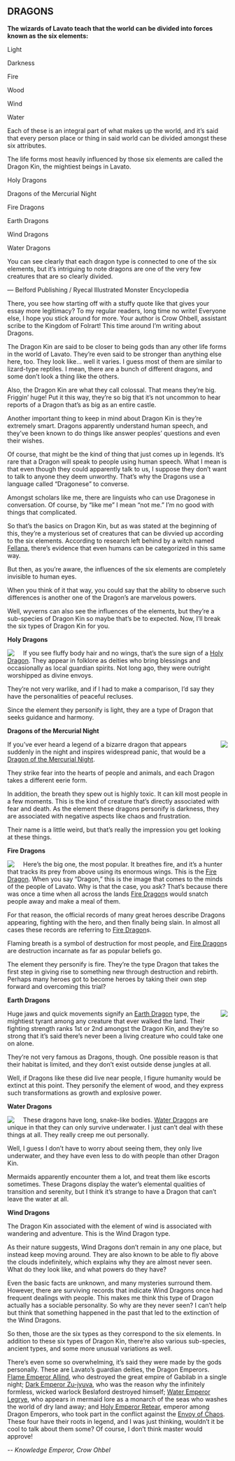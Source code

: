 ## DRAGONS

**The wizards of Lavato teach that the world can be divided into forces known as the six elements:**

Light

Darkness

Fire

Wood

Wind

Water

Each of these is an integral part of what makes up the world, and it’s said that every person place or thing in said world can be divided amongst these six attributes.

The life forms most heavily influenced by those six elements are called the Dragon Kin, the mightiest beings in Lavato.

Holy Dragons

Dragons of the Mercurial Night

Fire Dragons

Earth Dragons

Wind Dragons

Water Dragons

You can see clearly that each dragon type is connected to one of the six elements, but it’s intriguing to note dragons are one of the very few creatures that are so clearly divided.

— Belford Publishing / Ryecal Illustrated Monster Encyclopedia

There, you see how starting off with a stuffy quote like that gives your essay more legitimacy? To my regular readers, long time no write! Everyone else, I hope you stick around for more. Your author is Crow Ohbell, assistant scribe to the Kingdom of Folrart! This time around I’m writing about Dragons.

The Dragon Kin are said to be closer to being gods than any other life forms in the world of Lavato. They’re even said to be stronger than anything else here, too. They look like… well it varies. I guess most of them are similar to lizard-type reptiles. I mean, there are a bunch of different dragons, and some don’t look a thing like the others.

Also, the Dragon Kin are what they call colossal. That means they’re big. Friggin’ huge! Put it this way, they’re so big that it’s not uncommon to hear reports of a Dragon that’s as big as an entire castle.

Another important thing to keep in mind about Dragon Kin is they’re extremely smart. Dragons apparently understand human speech, and they’ve been known to do things like answer peoples’ questions and even their wishes.

Of course, that might be the kind of thing that just comes up in legends. It’s rare that a Dragon will speak to people using human speech. What I mean is that even though they could apparently talk to us, I suppose they don’t want to talk to anyone they deem unworthy. That’s why the Dragons use a language called “Dragonese” to converse.

Amongst scholars like me, there are linguists who can use Dragonese in conversation. Of course, by “like me” I mean “not me.” I’m no good with things that complicated.

So that’s the basics on Dragon Kin, but as was stated at the beginning of this, they’re a mysterious set of creatures that can be divvied up according to the six elements. According to research left behind by a witch named [Fellana], there’s evidence that even humans can be categorized in this same way.

But then, as you’re aware, the influences of the six elements are completely invisible to human eyes.

When you think of it that way, you could say that the ability to observe such differences is another one of the Dragon’s are marvelous powers.

Well, wyverns can also see the influences of the elements, but they’re a sub-species of Dragon Kin so maybe that’s be to expected. Now, I’ll break the six types of Dragon Kin for you.

**Holy Dragons**

<img style="float:left;margin-right:20px" src="images/card/0189.jpg"/> If you see fluffy body hair and no wings, that’s the sure sign of a [Holy Dragon]. They appear in folklore as deities who bring blessings and occasionally as local guardian spirits. Not long ago, they were outright worshipped as divine envoys.

They’re not very warlike, and if I had to make a comparison, I’d say they have the personalities of peaceful recluses.

Since the element they personify is light, they are a type of Dragon that seeks guidance and harmony.

**Dragons of the Mercurial Night**

<img style="float:right;margin-left:20px" src="images/card/0215.jpg"/>

If you’ve ever heard a legend of a bizarre dragon that appears suddenly in the night and inspires widespread panic, that would be a [Dragon of the Mercurial Night].

They strike fear into the hearts of people and animals, and each Dragon takes a different eerie form.

In addition, the breath they spew out is highly toxic. It can kill most people in a few moments. This is the kind of creature that’s directly associated with fear and death. As the element these dragons personify is darkness, they are associated with negative aspects like chaos and frustration.

Their name is a little weird, but that’s really the impression you get looking at these things.

**Fire Dragons**

<img style="float:left;margin-right:20px" src="images/card/0237.jpg"/>

Here’s the big one, the most popular. It breathes fire, and it’s a hunter that tracks its prey from above using its enormous wings. This is the [Fire Dragon]. When you say “Dragon,” this is the image that comes to the minds of the people of Lavato. Why is that the case, you ask? That’s because there was once a time when all across the lands [Fire Dragon]s would snatch people away and make a meal of them.

For that reason, the official records of many great heroes describe Dragons appearing, fighting with the hero, and then finally being slain. In almost all cases these records are referring to [Fire Dragon]s.

Flaming breath is a symbol of destruction for most people, and [Fire Dragon]s are destruction incarnate as far as popular beliefs go.

The element they personify is fire. They’re the type Dragon that takes the first step in giving rise to something new through destruction and rebirth. Perhaps many heroes got to become heroes by taking their own step forward and overcoming this trial?

**Earth Dragons**

<img style="float:right;margin-left:20px" src="images/card/0238.jpg"/>

Huge jaws and quick movements signify an [Earth Dragon] type, the mightiest tyrant among any creature that ever walked the land. Their fighting strength ranks 1st or 2nd amongst the Dragon Kin, and they’re so strong that it’s said there’s never been a living creature who could take one on alone.

They’re not very famous as Dragons, though. One possible reason is that their habitat is limited, and they don’t exist outside dense jungles at all.

Well, if Dragons like these did live near people, I figure humanity would be extinct at this point. They personify the element of wood, and they express such transformations as growth and explosive power.

**Water Dragons**

<img style="float:left;margin-right:20px" src="images/card/0264.jpg"/>

These dragons have long, snake-like bodies. [Water Dragon]s are unique in that they can only survive underwater. I just can’t deal with these things at all. They really creep me out personally.

Well, I guess I don’t have to worry about seeing them, they only live underwater, and they have even less to do with people than other Dragon Kin.

Mermaids apparently encounter them a lot, and treat them like escorts sometimes. These Dragons display the water’s elemental qualities of transition and serenity, but I think it’s strange to have a Dragon that can’t leave the water at all.

**Wind Dragons**

The Dragon Kin associated with the element of wind is associated with wandering and adventure. This is the Wind Dragon type.

As their nature suggests, Wind Dragons don’t remain in any one place, but instead keep moving around. They are also known to be able to fly above the clouds indefinitely, which explains why they are almost never seen. What do they look like, and what powers do they have?

Even the basic facts are unknown, and many mysteries surround them. However, there are surviving records that indicate Wind Dragons once had frequent dealings with people. This makes me think this type of Dragon actually has a sociable personality. So why are they never seen? I can’t help but think that something happened in the past that led to the extinction of the Wind Dragons.

So then, those are the six types as they correspond to the six elements. In addition to these six types of Dragon Kin, there’re also various sub-species, ancient types, and some more unusual variations as well.

There’s even some so overwhelming, it’s said they were made by the gods personally. These are Lavato’s guardian deities, the Dragon Emperors. [Flame Emperor Allind], who destroyed the great empire of Gabilab in a single night; [Dark Emperor Zu-jyuva], who was the reason why the infinitely formless, wicked warlock Beslaford destroyed himself; [Water Emperor Legrye], who appears in mermaid lore as a monarch of the seas who washes the world of dry land away; and [Holy Emperor Retear], emperor among Dragon Emperors, who took part in the conflict against the [Envoy of Chaos]. These four have their roots in legend, and I was just thinking, wouldn’t it be cool to talk about them some? Of course, I don’t think master would approve!

_*-- Knowledge Emperor, Crow Ohbel*_

[Solar Prince Verlaat]: #0
[Verlaat]: #0
[Lion Baron Zagar]: #4
[Zagar]: #4
[Saber Saint Lapierre]: #5
[Lapierre]: #5
[Ruler of Crest Eskatia]: #26
[Eskatia]: #26
[Annarose]: #28
[Night Walker Riza]: #314
[Alphonce]: #205
[Emperor of the Silver Sun]: #1819
[Emperor of the Silver Sun, Verlaat]: #1819
[Ishtar]: #1922
[Envoy of Chaos]: #1118
[Elgandi]: #1118
[Moon Princess]: #1742
[Abyss Centaur Dical]: #27
[Dical]: #27
[Zugateroza]: #29
[Yuni]: #579
[Gun Princess Yuni]: #579
[Fierte]: #327
[Shield Coat Fierte]: #327
[Mizalio]: #442
[Ben MacLachlan]: #1758
[Sumer]: #601
[Doll Master]: #601
[Belfyna]: #429
[Magic Doll -Melee-]: #212
[Magic Doll -Support-]: #216
[Noirweiden]: #171
[Weissvogel]: #173
[Rougeerst]: #175
[Bulerigid]: #177
[Holy Dragon]: #189
[Dragon of the Mercurial Night]: #215
[Fire Dragon]: #237
[Earth Dragon]: #238
[Water Dragon]: #264
[Fellana]: #78
[Flame Emperor Allind]: #229
[Dark Emperor Zu-jyuva]: #204
[Water Emperor Legrye]: #254
[Holy Emperor Retear]: #179
